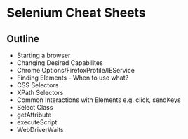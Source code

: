 # Selenium Cheat Sheets

## Outline

+ Starting a browser
+ Changing Desired Capabilites
+ Chrome Options/FirefoxProfile/IEService
+ Finding Elements - When to use what?
+ CSS Selectors
+ XPath Selectors
+ Common Interactions with Elements e.g. click, sendKeys
+ Select Class
+ getAttribute
+ executeScript
+ WebDriverWaits
